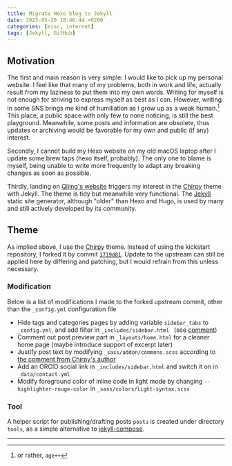 ```yaml
---
title: Migrate Hexo blog to Jekyll
date: 2023-05-20 18:46:44 +0200
categories: [misc, internet]
tags: [Jekyll, GitHub]
---
```


## Motivation

The first and main reason is very simple: I would like to pick up my personal
website. I feel like that many of my problems, both in work and life, actually
result from my laziness to put them into my own words.
Writing for myself is not enough for striving to express myself as best as
I can. However, writing in some SNS brings me kind of humiliation as I grow
up as a weak human.[^1]
This place, a public space with only few to none noticing, is still the best playground.
Meanwhile, some posts and information are obsolete, thus updates or archiving
would be favorable for my own and public (if any) interest.

Secondly, I cannot build my Hexo website on my old macOS laptop after I update
some brew taps (hexo itself, probably). The only one to blame is myself, being
unable to write more frequently to adapt any breaking changes as soon as
possible.

Thirdly, landing on [Qijing's website](http://staff.ustc.edu.cn/~zqj/) triggers my
interest in the [Chirpy](https://github.com/cotes2020/jekyll-theme-chirpy)
theme with Jekyll. The theme is tidy but meanwhile very functional.
The [Jekyll](https://jekyllrb.com/) static site generator, although "older"
than Hexo and Hugo, is used by many and still actively developed by its
community.


## Theme

As implied above, I use the [Chirpy](https://github.com/cotes2020/jekyll-theme-chirpy) theme.
Instead of using the kickstart repository, I forked it by commit
[`1719d81`](https://github.com/cotes2020/jekyll-theme-chirpy/tree/1719d81d00b32b107c35b3903089be84a9b28a6c).
Update to the upstream can still be applied here by differing and patching,
but I would refrain from this unless necessary.

### Modification

Below is a list of modifications I made to the forked upstream commit,
other than the `_config.yml` configuration file

- Hide tags and categories pages by adding variable `sidebar_tabs` to `_config.yml`,
  and add filter in `_includes/sidebar.html ` (see [comment](https://github.com/cotes2020/jekyll-theme-chirpy/issues/651#issuecomment-1230532056))
- Comment out post preview part in `_layouts/home.html` for a cleaner home page
  (maybe introduce support of excerpt later)
- Justify post text by modifying `_sass/addon/commons.scss` according to
  [the comment from Chirpy's author](https://github.com/cotes2020/jekyll-theme-chirpy/issues/172#issuecomment-823987550)
- Add an ORCID social link in `_includes/sidebar.html` and switch it on in `_data/contact.yml`
- Modify foreground color of inline code in light mode by changing `--highlighter-rouge-color` in `_sass/colors/light-syntax.scss`

### Tool

A helper script for publishing/drafting posts `postu` is created under directory `tools`,
as a simple alternative to [jekyll-compose](https://github.com/jekyll/jekyll-compose).

---

[^1]: or rather, `age++`

